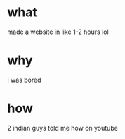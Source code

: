 # what
made a website in like 1-2 hours lol
# why
i was bored
# how
2 indian guys told me how on youtube